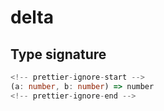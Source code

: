 # delta

## Type signature

```typescript
<!-- prettier-ignore-start -->
(a: number, b: number) => number
<!-- prettier-ignore-end -->
```
